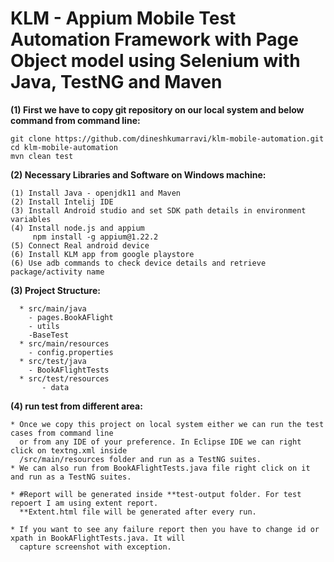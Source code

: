

# **KLM - Appium Mobile Test Automation Framework with Page Object model using Selenium with Java, TestNG and Maven** 

**(1) First we have to copy git repository on our local system and below command from command line:**

```
git clone https://github.com/dineshkumarravi/klm-mobile-automation.git
cd klm-mobile-automation
mvn clean test

```
**(2) Necessary Libraries and Software on Windows machine:** 

```
(1) Install Java - openjdk11 and Maven
(2) Install Intelij IDE
(3) Install Android studio and set SDK path details in environment variables
(4) Install node.js and appium
     npm install -g appium@1.22.2
(5) Connect Real android device
(6) Install KLM app from google playstore
(6) Use adb commands to check device details and retrieve package/activity name

```
**(3) Project Structure:**
```
  * src/main/java
    - pages.BookAFlight
    - utils
    -BaseTest
  * src/main/resources
    - config.properties 
  * src/test/java
    - BookAFlightTests
  * src/test/resources
       - data
```
**(4) run test from different area:**
```
* Once we copy this project on local system either we can run the test cases from command line 
  or from any IDE of your preference. In Eclipse IDE we can right click on textng.xml inside 
  /src/main/resources folder and run as a TestNG suites.
* We can also run from BookAFlightTests.java file right click on it and run as a TestNG suites.

* #Report will be generated inside **test-output folder. For test repoert I am using extent report.
  **Extent.html file will be generated after every run.
  
* If you want to see any failure report then you have to change id or xpath in BookAFlightTests.java. It will
  capture screenshot with exception.
